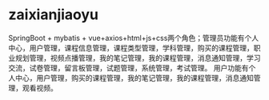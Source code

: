 # zaixianjiaoyu
SpringBoot + mybatis + vue+axios+html+js+css两个角色；管理员功能有个人中心，用户管理，课程信息管理，课程类型管理，学科管理，购买的课程管理，职业规划管理，视频点播管理，我的笔记管理，我的课程管理，消息通知管理，学习交流，试卷管理，留言板管理，试题管理，系统管理，考试管理。 用户功能有个人中心，用户管理，购买的课程管理，我的笔记管理，我的课程管理，消息通知管理，观看视频。
